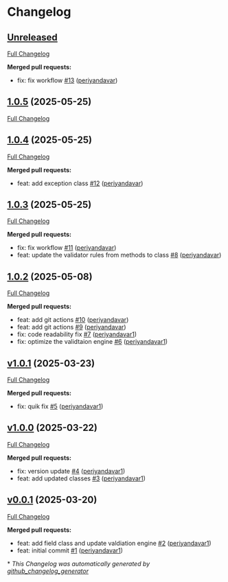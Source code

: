 # Changelog

## [Unreleased](https://github.com/periyandavar/gp_validator/tree/HEAD)

[Full Changelog](https://github.com/periyandavar/gp_validator/compare/1.0.5...HEAD)

**Merged pull requests:**

- fix: fix workflow [\#13](https://github.com/periyandavar/gp_validator/pull/13) ([periyandavar](https://github.com/periyandavar))

## [1.0.5](https://github.com/periyandavar/gp_validator/tree/1.0.5) (2025-05-25)

[Full Changelog](https://github.com/periyandavar/gp_validator/compare/1.0.4...1.0.5)

## [1.0.4](https://github.com/periyandavar/gp_validator/tree/1.0.4) (2025-05-25)

[Full Changelog](https://github.com/periyandavar/gp_validator/compare/1.0.3...1.0.4)

**Merged pull requests:**

- feat: add exception class [\#12](https://github.com/periyandavar/gp_validator/pull/12) ([periyandavar](https://github.com/periyandavar))

## [1.0.3](https://github.com/periyandavar/gp_validator/tree/1.0.3) (2025-05-25)

[Full Changelog](https://github.com/periyandavar/gp_validator/compare/1.0.2...1.0.3)

**Merged pull requests:**

- fix: fix workflow [\#11](https://github.com/periyandavar/gp_validator/pull/11) ([periyandavar](https://github.com/periyandavar))
- feat: update the validator rules from methods to class [\#8](https://github.com/periyandavar/gp_validator/pull/8) ([periyandavar](https://github.com/periyandavar))

## [1.0.2](https://github.com/periyandavar/gp_validator/tree/1.0.2) (2025-05-08)

[Full Changelog](https://github.com/periyandavar/gp_validator/compare/v1.0.1...1.0.2)

**Merged pull requests:**

- feat: add git actions [\#10](https://github.com/periyandavar/gp_validator/pull/10) ([periyandavar](https://github.com/periyandavar))
- feat: add git actions [\#9](https://github.com/periyandavar/gp_validator/pull/9) ([periyandavar](https://github.com/periyandavar))
- fix: code readability fix [\#7](https://github.com/periyandavar/gp_validator/pull/7) ([periyandavar1](https://github.com/periyandavar1))
- fix: optimize the validtaion engine [\#6](https://github.com/periyandavar/gp_validator/pull/6) ([periyandavar1](https://github.com/periyandavar1))

## [v1.0.1](https://github.com/periyandavar/gp_validator/tree/v1.0.1) (2025-03-23)

[Full Changelog](https://github.com/periyandavar/gp_validator/compare/v1.0.0...v1.0.1)

**Merged pull requests:**

- fix: quik fix [\#5](https://github.com/periyandavar/gp_validator/pull/5) ([periyandavar1](https://github.com/periyandavar1))

## [v1.0.0](https://github.com/periyandavar/gp_validator/tree/v1.0.0) (2025-03-22)

[Full Changelog](https://github.com/periyandavar/gp_validator/compare/v0.0.1...v1.0.0)

**Merged pull requests:**

- fix: version update [\#4](https://github.com/periyandavar/gp_validator/pull/4) ([periyandavar1](https://github.com/periyandavar1))
- feat: add updated classes [\#3](https://github.com/periyandavar/gp_validator/pull/3) ([periyandavar1](https://github.com/periyandavar1))

## [v0.0.1](https://github.com/periyandavar/gp_validator/tree/v0.0.1) (2025-03-20)

[Full Changelog](https://github.com/periyandavar/gp_validator/compare/0c9387475aeb1d653d2ce672c70ac2aff898f088...v0.0.1)

**Merged pull requests:**

- feat: add field class and update valdiation engine [\#2](https://github.com/periyandavar/gp_validator/pull/2) ([periyandavar1](https://github.com/periyandavar1))
- feat: initial commit [\#1](https://github.com/periyandavar/gp_validator/pull/1) ([periyandavar1](https://github.com/periyandavar1))



\* *This Changelog was automatically generated by [github_changelog_generator](https://github.com/github-changelog-generator/github-changelog-generator)*
